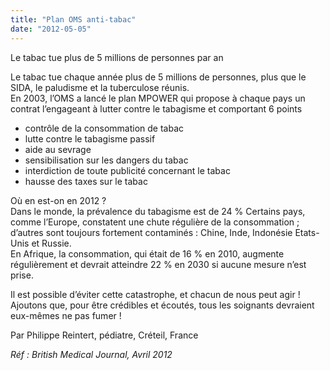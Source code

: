 ```yaml
---
title: "Plan OMS anti-tabac"
date: "2012-05-05"
---
```


Le tabac tue plus de 5 millions de personnes par an

Le tabac tue chaque année plus de 5 millions de personnes, plus que le SIDA, le paludisme et la tuberculose réunis.  
En 2003, l’OMS a lancé le plan MPOWER qui propose à chaque pays un contrat l’engageant à lutter contre le tabagisme et comportant 6 points

*   contrôle de la consommation de tabac
*   lutte contre le tabagisme passif
*   aide au sevrage
*   sensibilisation sur les dangers du tabac
*   interdiction de toute publicité concernant le tabac
*   hausse des taxes sur le tabac

Où en est-on en 2012 ?  
Dans le monde, la prévalence du tabagisme est de 24 % Certains pays, comme l’Europe, constatent une chute régulière de la consommation ; d’autres sont toujours fortement contaminés : Chine, Inde, Indonésie Etats-Unis et Russie.  
En Afrique, la consommation, qui était de 16 % en 2010, augmente régulièrement et devrait atteindre 22 % en 2030 si aucune mesure n’est prise.

Il est possible d’éviter cette catastrophe, et chacun de nous peut agir !  
Ajoutons que, pour être crédibles et écoutés, tous les soignants devraient eux-mêmes ne pas fumer !

Par Philippe Reintert, pédiatre, Créteil, France

_Réf : British Medical Journal, Avril 2012_